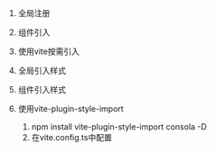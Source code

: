 1. 全局注册
2. 组件引入
3. 使用vite按需引入







1. 全局引入样式
2. 组件引入样式
3. 使用vite-plugin-style-import
   1. npm install vite-plugin-style-import consola -D
   2. 在vite.config.ts中配置